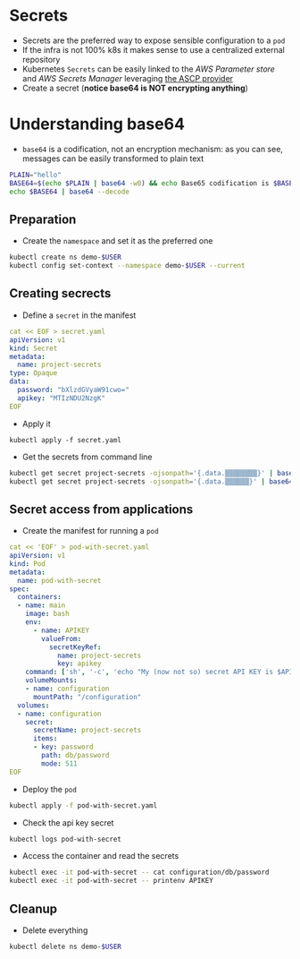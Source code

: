 # Secrets

* Secrets are the preferred way to expose sensible configuration to a `pod`
* If the infra is not 100% k8s it makes sense to use a centralized external repository
* Kubernetes `Secrets` can be easily linked to the *AWS Parameter store* and *AWS Secrets Manager* leveraging [the ASCP provider](https://docs.aws.amazon.com/systems-manager/latest/userguide/integrating_csi_driver.html)
* Create a secret (**notice base64 is NOT encrypting anything**)

# Understanding base64

* `base64` is a codification, not an encryption mechanism: as you can see, messages can be easily transformed to plain text

```bash
PLAIN="hello"
BASE64=$(echo $PLAIN | base64 -w0) && echo Base65 codification is $BASE64.
echo $BASE64 | base64 --decode
```

## Preparation

* Create the `namespace` and set it as the preferred one

```bash
kubectl create ns demo-$USER
kubectl config set-context --namespace demo-$USER --current
```

## Creating secrects


* Define a `secret` in the manifest

```yaml
cat << EOF > secret.yaml
apiVersion: v1
kind: Secret
metadata:
  name: project-secrets
type: Opaque
data:
  password: "bXlzdGVyaW91cwo="
  apikey: "MTIzNDU2NzgK"
EOF
```

* Apply it

```
kubectl apply -f secret.yaml
```

* Get the secrets from command line

```bash
kubectl get secret project-secrets -ojsonpath='{.data.▒▒▒▒▒▒▒▒}' | base64 --decode
kubectl get secret project-secrets -ojsonpath='{.data.▒▒▒▒▒▒}' | base64 --decode
```

## Secret access from applications

* Create the manifest for running a `pod`

```yaml
cat << 'EOF' > pod-with-secret.yaml
apiVersion: v1
kind: Pod
metadata:
  name: pod-with-secret
spec:
  containers:
  - name: main
    image: bash
    env:
      - name: APIKEY
        valueFrom:
          secretKeyRef:
            name: project-secrets
            key: apikey
    command: ['sh', '-c', 'echo "My (now not so) secret API KEY is $APIKEY." && sleep 600']
    volumeMounts:
    - name: configuration
      mountPath: "/configuration"
  volumes:
  - name: configuration
    secret:
      secretName: project-secrets
      items:
      - key: password
        path: db/password
        mode: 511
EOF
```

* Deploy the `pod`

```bash
kubectl apply -f pod-with-secret.yaml
```

* Check the api key secret

```bash
kubectl logs pod-with-secret
```

* Access the container and read the secrets

```bash
kubectl exec -it pod-with-secret -- cat configuration/db/password
kubectl exec -it pod-with-secret -- printenv APIKEY
```

## Cleanup

* Delete everything

```bash
kubectl delete ns demo-$USER
```
